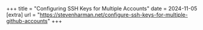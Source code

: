 +++
title = "Configuring SSH Keys for Multiple Accounts"
date = 2024-11-05
[extra]
url = "https://stevenharman.net/configure-ssh-keys-for-multiple-github-accounts"
+++
